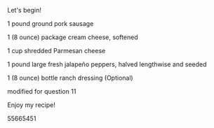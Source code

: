 Let's begin!

1 pound ground pork sausage

1 (8 ounce) package cream cheese, softened

1 cup shredded Parmesan cheese

1 pound large fresh jalapeño peppers, halved lengthwise and seeded

1 (8 ounce) bottle ranch dressing (Optional)

modified for question 11


Enjoy my recipe!

55665451